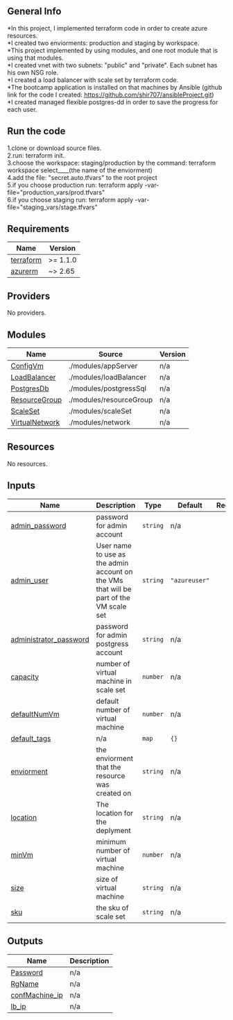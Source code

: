 ## General Info
*In this project, I implemented terraform code in order to create azure resources.<br />
*I created two enviorments: production and staging by workspace.<br />
*This project implemented by using modules, and one root module that is using that modules.<br />
*I created vnet with two subnets: "public" and "private". Each subnet has his own NSG role.<br />
*I created a load balancer with scale set by terraform code.<br />
*The bootcamp application is installed on that machines by Ansible (github link for the code I created: https://github.com/shir707/ansibleProject.git)<br />
*I created managed flexible postgres-dd in order to save the progress for each user.<br />

## Run the code
1.clone or download source files.<br />
2.run: terraform init.<br />
3.choose the workspace: staging/production by the command: terraform workspace select____(the name of the enviorment) <br />
4.add the file: "secret.auto.tfvars" to the root project <br />
5.if you choose production run: terraform apply -var-file="production_vars/prod.tfvars" <br />
6.if you choose staging run: terraform apply -var-file="staging_vars/stage.tfvars"<br />


## Requirements

| Name | Version |
|------|---------|
| <a name="requirement_terraform"></a> [terraform](#requirement\_terraform) | >= 1.1.0 |
| <a name="requirement_azurerm"></a> [azurerm](#requirement\_azurerm) | ~> 2.65 |

## Providers

No providers.

## Modules

| Name | Source | Version |
|------|--------|---------|
| <a name="module_ConfigVm"></a> [ConfigVm](#module\_ConfigVm) | ./modules/appServer | n/a |
| <a name="module_LoadBalancer"></a> [LoadBalancer](#module\_LoadBalancer) | ./modules/loadBalancer | n/a |
| <a name="module_PostgresDb"></a> [PostgresDb](#module\_PostgresDb) | ./modules/postgressSql | n/a |
| <a name="module_ResourceGroup"></a> [ResourceGroup](#module\_ResourceGroup) | ./modules/resourceGroup | n/a |
| <a name="module_ScaleSet"></a> [ScaleSet](#module\_ScaleSet) | ./modules/scaleSet | n/a |
| <a name="module_VirtualNetwork"></a> [VirtualNetwork](#module\_VirtualNetwork) | ./modules/network | n/a |

## Resources

No resources.

## Inputs

| Name | Description | Type | Default | Required |
|------|-------------|------|---------|:--------:|
| <a name="input_admin_password"></a> [admin\_password](#input\_admin\_password) | password for admin account | `string` | n/a | yes |
| <a name="input_admin_user"></a> [admin\_user](#input\_admin\_user) | User name to use as the admin account on the VMs that will be part of the VM scale set | `string` | `"azureuser"` | no |
| <a name="input_administrator_password"></a> [administrator\_password](#input\_administrator\_password) | password for admin postgress account | `string` | n/a | yes |
| <a name="input_capacity"></a> [capacity](#input\_capacity) | number of virtual machine in scale set | `number` | n/a | yes |
| <a name="input_defaultNumVm"></a> [defaultNumVm](#input\_defaultNumVm) | default number of virtual machine | `number` | n/a | yes |
| <a name="input_default_tags"></a> [default\_tags](#input\_default\_tags) | n/a | `map` | `{}` | no |
| <a name="input_enviorment"></a> [enviorment](#input\_enviorment) | the enviorment that the resource was created on | `string` | n/a | yes |
| <a name="input_location"></a> [location](#input\_location) | The location for the deplyment | `string` | n/a | yes |
| <a name="input_minVm"></a> [minVm](#input\_minVm) | minimum number of virtual machine | `number` | n/a | yes |
| <a name="input_size"></a> [size](#input\_size) | size of virtual machine | `string` | n/a | yes |
| <a name="input_sku"></a> [sku](#input\_sku) | the sku of scale set | `string` | n/a | yes |

## Outputs

| Name | Description |
|------|-------------|
| <a name="output_Password"></a> [Password](#output\_Password) | n/a |
| <a name="output_RgName"></a> [RgName](#output\_RgName) | n/a |
| <a name="output_confMachine_ip"></a> [confMachine\_ip](#output\_confMachine\_ip) | n/a |
| <a name="output_lb_ip"></a> [lb\_ip](#output\_lb\_ip) | n/a |

